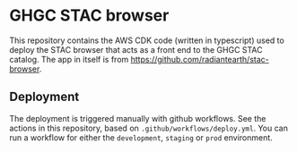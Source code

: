 # GHGC STAC browser

This repository contains the AWS CDK code (written in typescript) used to deploy the STAC browser that acts as a front end to the GHGC STAC catalog. The app in itself is from https://github.com/radiantearth/stac-browser.

## Deployment

The deployment is triggered manually with github workflows. See the actions in this repository, based on `.github/workflows/deploy.yml`. You can run a workflow for either the `development`, `staging` or `prod` environment.
